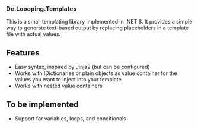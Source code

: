 ### De.Loooping.Templates

This is a small templating library implemented in .NET 8. It provides a simple way to generate text-based output by replacing placeholders in a template file with actual values.

## Features
- Easy syntax, inspired by Jinja2 (but can be configured)
- Works with IDictionaries or plain objects as value container for the values you want to inject into your template
- Works with nested value containers

## To be implemented
- Support for variables, loops, and conditionals
